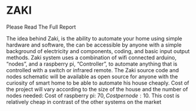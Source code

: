 # ZAKI

Please Read The Full Report

The idea behind Zaki, is the ability to automate your home using simple hardware and software, the can be accessible by anyone with a simple background of electricity and components, coding, and basic input output methods. Zaki system uses a combination of wifi connected arduino, “nodes”, and a raspberry pi, “Controller”, to automate anything that is controlled with a switch or infrared remote. The Zaki source code and nodes schematic will be available as open source for anyone with the curiosity of smart home to be able to automate his house cheaply. Cost of the project will vary according to the size of the house and the number of nodes needed: Cost of raspberry pi: 70$, Cost per node: 10$. This cost is relatively cheap in contrast of the other systems on the market

